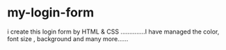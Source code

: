 # my-login-form
i create this login form by HTML &amp; CSS ..............I have managed the color, font size , background and many more......

